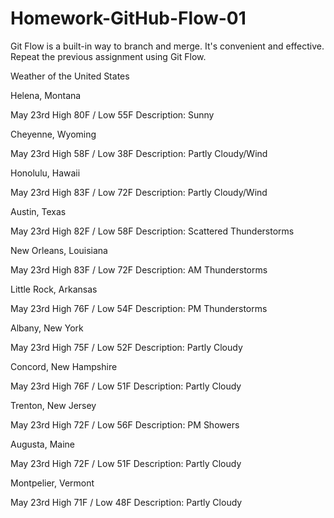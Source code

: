 # Homework-GitHub-Flow-01
Git Flow is a built-in way to branch and merge. It's convenient and effective. Repeat the previous assignment using Git Flow.

Weather of the United States

Helena, Montana

May 23rd
High 80F / Low 55F
Description: Sunny

Cheyenne, Wyoming

May 23rd
High 58F / Low 38F
Description: Partly Cloudy/Wind

Honolulu, Hawaii

May 23rd
High 83F / Low 72F
Description: Partly Cloudy/Wind

Austin, Texas

May 23rd
High 82F / Low 58F
Description: Scattered Thunderstorms

New Orleans, Louisiana

May 23rd
High 83F / Low 72F
Description: AM Thunderstorms

Little Rock, Arkansas

May 23rd
High 76F / Low 54F
Description: PM Thunderstorms

Albany, New York

May 23rd
High 75F / Low 52F
Description: Partly Cloudy

Concord, New Hampshire

May 23rd
High 76F / Low 51F
Description: Partly Cloudy

Trenton, New Jersey

May 23rd
High 72F / Low 56F
Description: PM Showers

Augusta, Maine

May 23rd
High 72F / Low 51F
Description: Partly Cloudy

Montpelier, Vermont

May 23rd
High 71F / Low 48F
Description: Partly Cloudy

